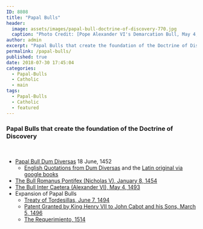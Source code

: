 ```yaml
---
ID: 8808
title: "Papal Bulls"
header:
  image: assets/images/papal-bull-doctrine-of-discovery-770.jpg
  caption: "Photo Credit: [Pope Alexander VI's Demarcation Bull, May 4, 1493. Via Gilder Lehrman Collection](https://www.gilderlehrman.org/content/doctrine-discovery-1493)"
author: admin
excerpt: "Papal Bulls that create the foundation of the Doctrine of Discovery"
permalink: /papal-bulls/
published: true
date: 2018-07-30 17:45:04
categories:
  - Papal-Bulls
  - Catholic
  - main
tags:
  - Papal-Bulls
  - Catholic
  - featured
---
```

### Papal Bulls that create the foundation of the Doctrine of Discovery

 

*   [Papal Bull Dum Diversas](https://doctrineofdiscovery.org/dum-diversas/) 18 June, 1452
    *   [English Quotations from Dum Diversas](https://books.google.com/books?id=djkoAAAAYAAJ&dq=Dum%20Diversas%20English%20Translation&pg=PA12#v=onepage&q=%22Dum%20Diversas%22&f=false) and the [Latin original via google books](https://books.google.com/books?id=6NDmAAAAMAAJ&dq=%22Bullarium%20patronatus%20Portugalliae%20Regum%22&pg=PA22#v=onepage&q&f=false)
*   [The Bull Romanus Pontifex (Nicholas V), January 8, 1454](https://doctrineofdiscovery.org/the-bull-romanus-pontifex-nicholas-v/)
*   [The Bull Inter Caetera (Alexander VI), May 4, 1493](https://doctrineofdiscovery.org/inter-caetera/)
*   Expansion of Papal Bulls
    *   [Treaty of Tordesillas, June 7, 1494](https://doctrineofdiscovery.org/treaty-of-tordesillas/)
    *   [Patent Granted by King Henry VII to John Cabot and his Sons, March 5, 1496](https://doctrineofdiscovery.org/patent-cabot-henry-vii/)
    *   [The Requerimiento, 1514](https://doctrineofdiscovery.org/requerimiento/)
